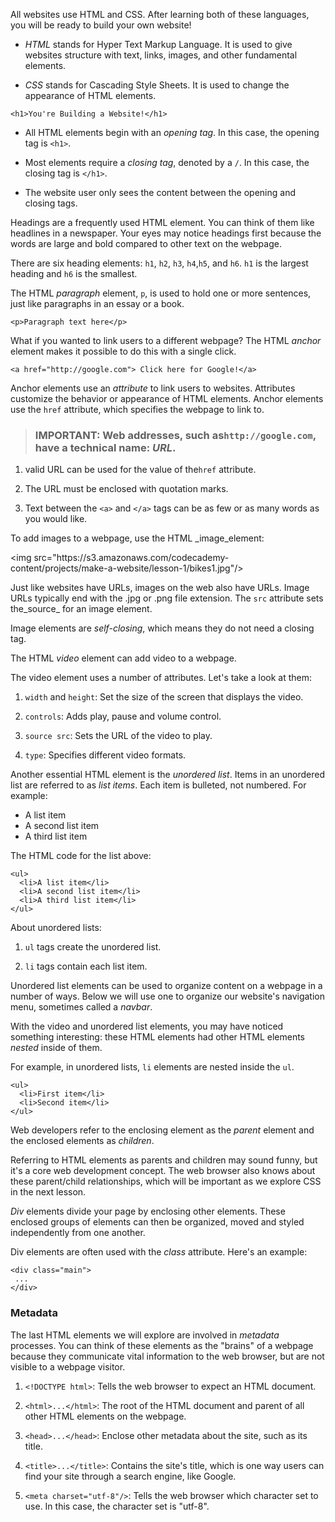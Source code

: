 All websites use HTML and CSS. After learning both of these languages, you will be ready to build your own website!

* _HTML_ stands for Hyper Text Markup Language. It is used to give websites structure with text, links, images, and other fundamental elements.

* _CSS_ stands for Cascading Style Sheets. It is used to change the appearance of HTML elements.


```
<h1>You're Building a Website!</h1>
```

* All HTML elements begin with an _opening tag_. In this case, the opening tag is `<h1>`.

* Most elements require a _closing tag_, denoted by a `/`. In this case, the closing tag is `</h1>`.

* The website user only sees the content between the opening and closing tags.


Headings are a frequently used HTML element. You can think of them like headlines in a newspaper. Your eyes may notice headings first because the words are large and bold compared to other text on the webpage.

There are six heading elements: `h1`, `h2`, `h3`, `h4`,`h5`, and `h6`. `h1` is the largest heading and `h6` is the smallest.

The HTML _paragraph_ element, `p`, is used to hold one or more sentences, just like paragraphs in an essay or a book.

```
<p>Paragraph text here</p>
```

What if you wanted to link users to a different webpage? The HTML _anchor_ element makes it possible to do this with a single click.

`<a href="http://google.com"> Click here for Google!</a>`

Anchor elements use an _attribute_ to link users to websites. Attributes customize the behavior or appearance of HTML elements. Anchor elements use the `href` attribute, which specifies the webpage to link to.

> ### **IMPORTANT**: Web addresses, such as`http://google.com`, have a technical name: _URL_.

1. valid URL can be used for the value of the`href` attribute.

2. The URL must be enclosed with quotation marks.

3. Text between the `<a>` and `</a>` tags can be as few or as many words as you would like.


To add images to a webpage, use the HTML \_image\_element:

&lt;img src="https:\/\/s3.amazonaws.com\/codecademy-content\/projects\/make-a-website\/lesson-1\/bikes1.jpg"\/&gt;

Just like websites have URLs, images on the web also have URLs. Image URLs typically end with the .jpg or .png file extension. The `src` attribute sets the_source_ for an image element.

Image elements are _self-closing_, which means they do not need a closing tag.

The HTML _video_ element can add video to a webpage.

The video element uses a number of attributes. Let's take a look at them:

1. `width` and `height`: Set the size of the screen that displays the video.

2. `controls`: Adds play, pause and volume control.

3. `source src`: Sets the URL of the video to play.

4. `type`: Specifies different video formats.


Another essential HTML element is the _unordered list_. Items in an unordered list are referred to as _list items_. Each item is bulleted, not numbered. For example:

* A list item
* A second list item
* A third list item

The HTML code for the list above:

```
<ul>
  <li>A list item</li>
  <li>A second list item</li>
  <li>A third list item</li>
</ul>
```

About unordered lists:

1. `ul` tags create the unordered list.

2. `li` tags contain each list item.


Unordered list elements can be used to organize content on a webpage in a number of ways. Below we will use one to organize our website's navigation menu, sometimes called a _navbar_.

With the video and unordered list elements, you may have noticed something interesting: these HTML elements had other HTML elements _nested_ inside of them.

For example, in unordered lists, `li` elements are nested inside the `ul`.

```
<ul>
  <li>First item</li> 
  <li>Second item</li>
</ul>
```

Web developers refer to the enclosing element as the _parent_ element and the enclosed elements as _children_.

Referring to HTML elements as parents and children may sound funny, but it's a core web development concept. The web browser also knows about these parent\/child relationships, which will be important as we explore CSS in the next lesson.

_Div_ elements divide your page by enclosing other elements. These enclosed groups of elements can then be organized, moved and styled independently from one another.

Div elements are often used with the _class_ attribute. Here's an example:

```
<div class="main">
 ...
</div>
```

### Metadata

The last HTML elements we will explore are involved in _metadata_ processes. You can think of these elements as the "brains" of a webpage because they communicate vital information to the web browser, but are not visible to a webpage visitor.



1. `<!DOCTYPE html>`: Tells the web browser to expect an HTML document.





2. `<html>...</html>`: The root of the HTML document and parent of all other HTML elements on the webpage.





3. `<head>...</head>`: Enclose other metadata about the site, such as its title.





4. `<title>...</title>`: Contains the site's title, which is one way users can find your site through a search engine, like Google.





5. `<meta charset="utf-8"/>`: Tells the web browser which character set to use. In this case, the character set is "utf-8".


